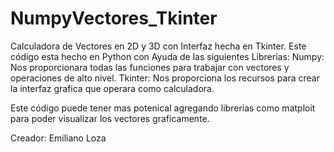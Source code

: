 # NumpyVectores_Tkinter
Calculadora de Vectores en 2D y 3D con Interfaz hecha en Tkinter.
Este código esta hecho en Python con Ayuda de las siguientes Librerias:
Numpy: Nos proporcionara todas las funciones para trabajar con vectores y operaciones de alto nivel.
Tkinter: Nos proporciona los recursos para crear la interfaz grafica que operara como calculadora.

Este código puede tener mas potenical agregando librerias como matploit para poder visualizar los vectores graficamente.

Creador: Emiliano Loza
